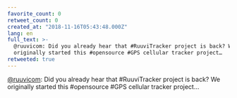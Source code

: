 ```yaml
---
favorite_count: 0
retweet_count: 0
created_at: "2018-11-16T05:43:48.000Z"
lang: en
full_text: >-
  @ruuvicom: Did you already hear that #RuuviTracker project is back? We
  originally started this #opensource #GPS cellular tracker project…
retweeted: true
---
```


[@ruuvicom](https://twitter.com/ruuvicom): Did you already hear that
#RuuviTracker project is back? We originally started this #opensource #GPS
cellular tracker project…
